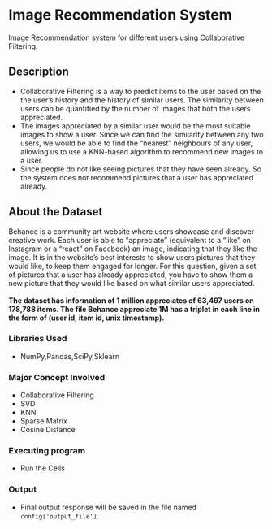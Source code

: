 # Image Recommendation System

Image Recommendation system for different users using Collaborative Filtering.

## Description

- Collaborative Filtering is a way to predict items to the user based on the the user’s history and the history of similar users. The similarity between users can be quantified by the number of images that both the users appreciated.
- The images appreciated by a similar user would be the most suitable images to show a user. Since we can find the similarity between any two users, we would be able to find the “nearest” neighbours of any user, allowing us to use a KNN-based algorithm to recommend new images to a user.
- Since people do not like seeing pictures that they have seen already. So the system does not recommend pictures that a user has appreciated already.


## About the Dataset
Behance is a community art website where users showcase and discover creative work. Each user is able to “appreciate” (equivalent to a “like” on Instagram or a “react” on Facebook) an image, indicating that they like the image. It is in the website’s best interests to show users pictures that they would like, to keep them engaged for longer. For this question, given a set of pictures that a user has already appreciated, you have to show them a new picture that they would like based on what similar users appreciated.
<br><br>
**The dataset has information of 1 million appreciates of 63,497 users on 178,788 items. The file Behance appreciate 1M has a triplet in each line in the form of (user id, item id, unix timestamp).**



### Libraries Used

* NumPy,Pandas,SciPy,Sklearn

### Major Concept Involved

* Collaborative Filtering
* SVD
* KNN
* Sparse Matrix
* Cosine Distance


### Executing program

* Run the Cells

### Output

- Final output response will be saved in the file named ```config['output_file']```.

